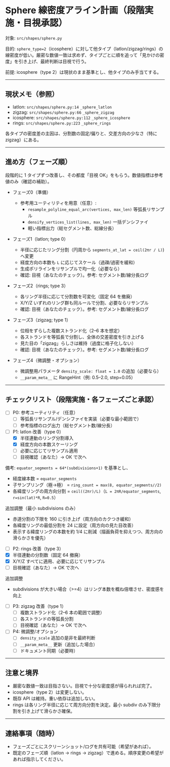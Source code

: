 # Sphere 線密度アライン計画（段階実施・目視承認）

対象: `src/shapes/sphere.py`

目的: `sphere_type=2`（icosphere）に対して他タイプ（latlon/zigzag/rings）の線密度が低い。厳密な数値一致は求めず、タイプごとに順を追って「見かけの密度」を引き上げ、最終判断は目視で行う。

前提: icosphere（type 2）は現状のまま基準とし、他タイプのみ手当てする。

---

## 現状メモ（参照）
- latlon: `src/shapes/sphere.py:14` `_sphere_latlon`
- zigzag: `src/shapes/sphere.py:66` `_sphere_zigzag`
- icosphere: `src/shapes/sphere.py:112` `_sphere_icosphere`
- rings: `src/shapes/sphere.py:223` `_sphere_rings`

各タイプの密度差の主因は、分割数の固定/偏りと、交差方向の少なさ（特に zigzag）にある。

---

## 進め方（フェーズ順）
段階的に 1 タイプずつ改善し、その都度「目視 OK」をもらう。数値指標は参考値のみ（確認の補助）。

- フェーズ0（準備）
  - 参考用ユーティリティを用意（任意）:
    - `resample_polyline_equal_arc(vertices, max_len)` 等弧長リサンプル
    - `densify_vertices_list(lines, max_len)` 一括デンシファイ
    - 軽い指標出力（総セグメント数、総線分長）

- フェーズ1（latlon; type 0）
  - 半径に応じたリング分割（円周から `segments_at_lat = ceil(2πr / L)`) へ変更
  - 経度方向の本数も `L` に応じてスケール（過疎/過密を緩和）
  - 生成ポリラインをリサンプルで均一化（必要なら）
  - 確認: 目視（あなたのチェック）。参考: セグメント数/線分長ログ

- フェーズ2（rings; type 3）
  - 各リング半径に応じて分割数を可変化（固定 64 を撤廃）
  - X/Y/Z いずれのリング群も同ルールで分割、必要ならリサンプル
  - 確認: 目視（あなたのチェック）。参考: セグメント数/線分長ログ

- フェーズ3（zigzag; type 1）
  - 位相をずらした複数ストランド化（2–6 本を想定）
  - 各ストランドを等弧長で分割し、全体の交差密度を引き上げる
  - 見た目の「zigzag」らしさは維持（過度に格子化しない）
  - 確認: 目視（あなたのチェック）。参考: セグメント数/線分長ログ

- フェーズ4（微調整・オプション）
  - 微調整用パラメータ `density_scale: float = 1.0` の追加（必要なら）
  - `__param_meta__` に RangeHint（例: 0.5–2.0, step=0.05）

---

## チェックリスト（段階実施・各フェーズごと承認）

- [ ] P0: 参考ユーティリティ（任意）
  - [ ] 等弧長リサンプル/デンシファイを実装（必要な最小範囲で）
  - [ ] 参考指標のログ出力（総セグメント数/線分長）

- [ ] P1: latlon 改善（type 0）
  - [x] 半径連動のリング分割導入
  - [x] 経度方向の本数スケーリング
  - [ ] 必要に応じてリサンプル適用
  - [ ] 目視確認（あなた）→ OK で次へ

備考: `equator_segments = 64*(subdivisions+1)` を基準とし、
- 経度線本数 = `equator_segments`
- 子サンプリング（極→極） = `ring_count = max(8, equator_segments//2)`
- 各緯度リングの周方向分割 = `ceil((2πr)/L)`（`L = 2πR/equator_segments`, `r=sin(lat)*R`, `R=0.5`）

追加調整（最小 subdivisions のみ）
- 赤道分割の下限を 160 に引き上げ（周方向のカクつき緩和）
- 各緯度リングの最低分割を 24 に設定（周方向の見た目改善）
 - 表示する緯度リングの本数を約 1/4 に削減（描画負荷を抑えつつ、周方向の滑らかさを優先）

- [ ] P2: rings 改善（type 3）
- [x] 半径連動の分割数（固定 64 撤廃）
- [x] X/Y/Z すべてに適用、必要に応じてリサンプル
- [ ] 目視確認（あなた）→ OK で次へ

追加調整
- subdivisions が大きい場合（>=4）はリング本数を概ね倍増させ、密度感を向上

- [ ] P3: zigzag 改善（type 1）
  - [ ] 複数ストランド化（2–6 本の範囲で調整）
  - [ ] 各ストランドの等弧長分割
  - [ ] 目視確認（あなた）→ OK で次へ

- [ ] P4: 微調整/オプション
  - [ ] `density_scale` 追加の是非を最終判断
  - [ ] `__param_meta__` 更新（追加した場合）
  - [ ] ドキュメント同期（必要時）

---

## 注意と境界
- 厳密な数値一致は目指さない。目視で十分な密度感が得られれば完了。
- icosphere（type 2）は変更しない。
- 既存 API は維持。重い依存は追加しない。
 - rings は各リング半径に応じて周方向分割を決定。最小 subdiv のみ下限分割を引き上げて滑らかさ確保。

---

## 連絡事項（随時）
- フェーズごとにスクリーンショット/ログを共有可能（希望があれば）。
- 既定のフェーズ順（latlon → rings → zigzag）で進める。順序変更の希望があれば指示してください。
